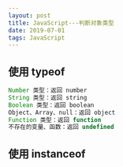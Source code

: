 ```yaml
---
layout: post
title: JavaScript---判断对象类型
date: 2019-07-01
tags: JavaScript
---
```


## 使用 typeof
``` js
Number 类型：返回 number  
String 类型：返回 string  
Boolean 类型：返回 boolean  
Object、Array、null：返回 object  
Function 类型：返回 function  
不存在的变量、函数：返回 undefined  
```

## 使用 instanceof
``` js

```